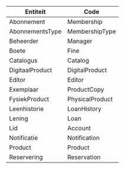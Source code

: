 | Entiteit        | Code            |
|-----------------|-----------------|
| Abonnement      | Membership      |
| AbonnementsType | MembershipType  |
| Beheerder       | Manager         |
| Boete           | Fine            |
| Catalogus       | Catalog         |
| DigitaalProduct | DigitalProduct  |
| Editor          | Editor          |
| Exemplaar       | ProductCopy     |
| FysiekProduct   | PhysicalProduct |
| Leenhistorie    | LoanHistory     |
| Lening          | Loan            |
| Lid             | Account         |
| Notificatie     | Notification    |
| Product         | Product         |
| Reservering     | Reservation     |
